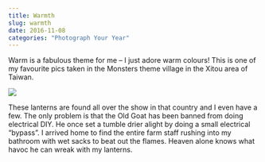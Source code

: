 ```yaml
---
title: Warmth
slug: warmth
date: 2016-11-08
categories: "Photograph Your Year"
---
```


<p>Warm is a fabulous theme for me – I just adore warm colours! This is one of my favourite pics taken in the Monsters theme village in the Xitou area of Taiwan.</p>
<p><img src="https://res.cloudinary.com/dy6grlu8z/image/upload/v1558841770/bmxzodfxr7zlm8iinflr.jpg"/></p>
<p>These lanterns are found all over the show in that country and I even have a few. The only problem is that the Old Goat has been banned from doing electrical DIY. He once set a tumble drier alight by doing a small electrical “bypass”. I arrived home to find the entire farm staff rushing into my bathroom with wet sacks to beat out the flames. Heaven alone knows what havoc he can wreak with my lanterns.</p>


